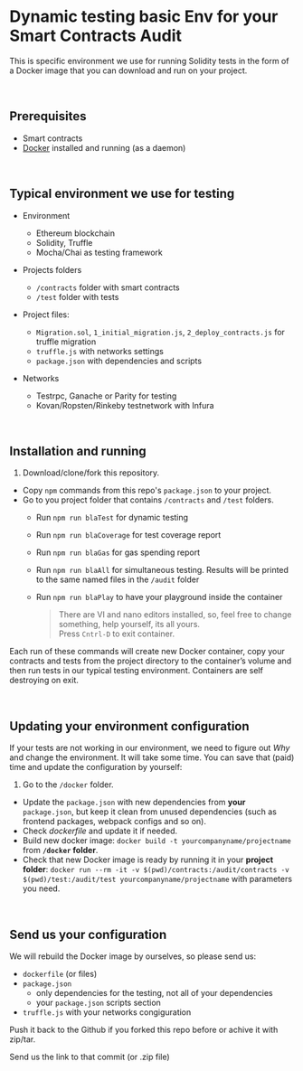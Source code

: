# Dynamic testing basic Env for your Smart Contracts Audit

This is specific environment we use for running Solidity tests in the form of a Docker image that you can download and run on your project.

<br>

## Prerequisites

- Smart contracts
- [Docker](https://docs.docker.com/install) installed and running (as a daemon)


<br>

## Typical environment we use for testing

- Environment
	- Ethereum blockchain
	- Solidity, Truffle
	- Mocha/Chai as testing framework
	
- Projects folders 	
	-  `/contracts` folder with smart contracts
	-  `/test` folder with tests

- Project files:
	-  `Migration.sol`, `1_initial_migration.js`, `2_deploy_contracts.js` for truffle migration
	-  `truffle.js` with networks settings
	-  `package.json` with dependencies and scripts

- Networks 
	- Testrpc, Ganache or Parity for testing
	- Kovan/Ropsten/Rinkeby testnetwork with Infura

<br>

## Installation and running

1. Download/clone/fork this repository.
- Copy `npm` commands from this repo's `package.json` to your project.
- Go to you project folder that contains `/contracts` and `/test` folders.
	- Run `npm run blaTest` for dynamic testing
	- Run `npm run blaCoverage` for test coverage report
	- Run `npm run blaGas` for gas spending report
	- Run `npm run blaAll`  for simultaneous testing. Results will be printed to the same named files in the  `/audit` folder
	- Run `npm run blaPlay` to have your playground inside the container
		
		> There are VI and nano editors installed, so, feel free to change something, help yourself, its all yours. <br>
		> Press `Cntrl-D` to exit container.


Each run of these commands will create new Docker container, copy your contracts and tests from the project directory to the container’s volume and then run tests in our typical testing environment. Containers are self destroying on exit.

 
<br>

## Updating your environment configuration

If your tests are not working in our environment, we need to figure out *Why* and change the environment. 
It will take some time. You can save that (paid) time and update the configuration by yourself:

1. Go to the `/docker` folder.
- Update the `package.json` with new dependencies from **your** `package.json`, but keep it clean from unused dependencies (such as frontend packages, webpack configs and so on).
- Check *dockerfile* and update it if needed.
- Build new docker image: `docker build -t yourcompanyname/projectname` from **`/docker` folder**.
- Check that new Docker image is ready by running it in your **project folder**: `docker run --rm -it -v $(pwd)/contracts:/audit/contracts -v $(pwd)/test:/audit/test yourcompanyname/projectname` with parameters you need.


<br>

## Send us your configuration

We will rebuild the Docker image by ourselves, so please send us:

- `dockerfile` (or files)
- `package.json` 
	- only dependencies for the testing, not all of your dependencies
	- your `package.json` scripts section
- `truffle.js` with your networks congiguration

Push it back to the Github if you forked this repo before or achive it with zip/tar.

Send us the link to that commit (or .zip file)




<br>
